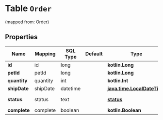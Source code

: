 
# Table `Order` 
(mapped from: Order)

## Properties
Name | Mapping | SQL Type | Default | Type | Description | Notes
---- | ------- | -------- | ------- | ---- | ----------- | -----
**id** | id | long |  | **kotlin.Long** |  |  [optional]
**petId** | petId | long |  | **kotlin.Long** |  |  [optional]
**quantity** | quantity | int |  | **kotlin.Int** |  |  [optional]
**shipDate** | shipDate | datetime |  | [**java.time.LocalDateTime**](java.time.LocalDateTime.md) |  |  [optional]
**status** | status | text |  | [**status**](#StatusEnum) | Order Status |  [optional]
**complete** | complete | boolean |  | **kotlin.Boolean** |  |  [optional]








